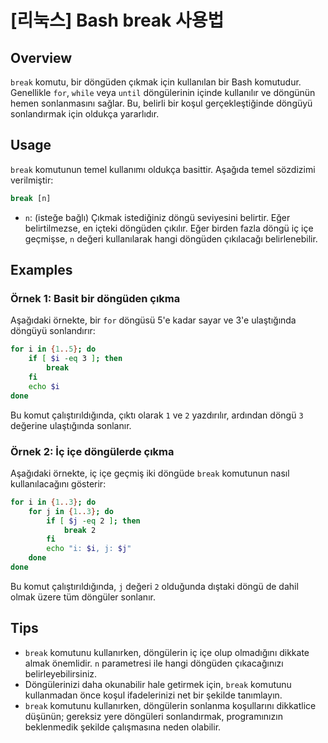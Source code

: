 # [리눅스] Bash break 사용법

## Overview
`break` komutu, bir döngüden çıkmak için kullanılan bir Bash komutudur. Genellikle `for`, `while` veya `until` döngülerinin içinde kullanılır ve döngünün hemen sonlanmasını sağlar. Bu, belirli bir koşul gerçekleştiğinde döngüyü sonlandırmak için oldukça yararlıdır.

## Usage
`break` komutunun temel kullanımı oldukça basittir. Aşağıda temel sözdizimi verilmiştir:

```bash
break [n]
```

- `n`: (isteğe bağlı) Çıkmak istediğiniz döngü seviyesini belirtir. Eğer belirtilmezse, en içteki döngüden çıkılır. Eğer birden fazla döngü iç içe geçmişse, `n` değeri kullanılarak hangi döngüden çıkılacağı belirlenebilir.

## Examples

### Örnek 1: Basit bir döngüden çıkma
Aşağıdaki örnekte, bir `for` döngüsü 5'e kadar sayar ve 3'e ulaştığında döngüyü sonlandırır:

```bash
for i in {1..5}; do
    if [ $i -eq 3 ]; then
        break
    fi
    echo $i
done
```
Bu komut çalıştırıldığında, çıktı olarak `1` ve `2` yazdırılır, ardından döngü `3` değerine ulaştığında sonlanır.

### Örnek 2: İç içe döngülerde çıkma
Aşağıdaki örnekte, iç içe geçmiş iki döngüde `break` komutunun nasıl kullanılacağını gösterir:

```bash
for i in {1..3}; do
    for j in {1..3}; do
        if [ $j -eq 2 ]; then
            break 2
        fi
        echo "i: $i, j: $j"
    done
done
```
Bu komut çalıştırıldığında, `j` değeri `2` olduğunda dıştaki döngü de dahil olmak üzere tüm döngüler sonlanır.

## Tips
- `break` komutunu kullanırken, döngülerin iç içe olup olmadığını dikkate almak önemlidir. `n` parametresi ile hangi döngüden çıkacağınızı belirleyebilirsiniz.
- Döngülerinizi daha okunabilir hale getirmek için, `break` komutunu kullanmadan önce koşul ifadelerinizi net bir şekilde tanımlayın.
- `break` komutunu kullanırken, döngülerin sonlanma koşullarını dikkatlice düşünün; gereksiz yere döngüleri sonlandırmak, programınızın beklenmedik şekilde çalışmasına neden olabilir.